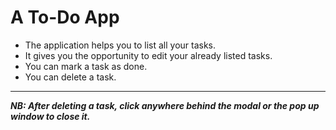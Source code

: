 # A To-Do App

- The application helps you to list all your tasks.
- It gives you the opportunity to edit your already listed tasks.
- You can mark a task as done.
- You can delete a task.

***
***NB: After deleting a task, click anywhere behind the modal or the pop up window to close it.***
